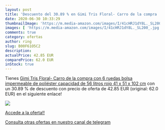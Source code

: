 ```yaml
---
layout: post
title: 'Descuento del 30.89 % en Gimi Tris Floral- Carro de la compra  co'
date: 2020-06-30 10:33:29
thumbnailImage: 'https://m.media-amazon.com/images/I/41cHRJ1dY8L._SL200_.jpg'
images: [ 'https://m.media-amazon.com/images/I/41cHRJ1dY8L._SL200_.jpg' ]
comments: true
category: ofertas
author: ring
slug: B00F61O5C2
description:
actualPrice: 42.85 EUR
comparePrice: 62.0 EUR
inStock: true
---
```


Tienes [Gimi Tris Floral- Carro de la compra  con 6 ruedas  bolsa impermeable de poliéster  capacidad de 56 litros  rojo  41 x 51 x 102 cm](https://www.amazon.com/dp/B00F61O5C2/?tag=redken08-20) con un 30.89 % de descuento con precio de oferta de 42.85 EUR (original: 62.0 EUR) en el siguiente enlace!

[![](https://m.media-amazon.com/images/I/41cHRJ1dY8L._SL200_.jpg)](https://www.amazon.com/dp/B00F61O5C2/?tag=redken08-20)

[Accede a la oferta!!](https://www.amazon.com/dp/B00F61O5C2/?tag=redken08-20)

[Consulta otras ofertas en nuestro canal de telegram](https://t.me/s/ofertas25)
